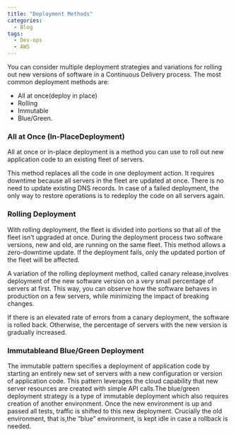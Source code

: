 ```yaml
---
title: "Deployment Methods"
categories:
  - Blog
tags:
  - Dev-ops
  - AWS
---
```


You can consider multiple deployment strategies and variations for rolling out new versions of software in a Continuous Delivery process. The most common deployment methods are: 
<ul>
<li>All at once(deploy in place)</li>
<li>Rolling</li>
<li>Immutable</li>
<li>Blue/Green.</li> 
</ul>

<h3>All at Once (In-PlaceDeployment)</h3>
All at once or in-place deployment is a method you can use to roll out new application code to an existing fleet of servers.

This method replaces all the code in one deployment action. It requires downtime because all servers in the fleet are updated at once. There is no need to update existing DNS records. In case of a failed deployment, the only way to restore operations is to redeploy the code on all servers again. 

<h3>Rolling Deployment</h3>

With rolling deployment, the fleet is divided into portions so that all of the fleet isn’t upgraded at once. During the deployment process two software versions, new and old, are running on the same fleet. This method allows a zero-downtime update. If the deployment fails, only the updated portion of the fleet will be affected. 

A variation of the rolling deployment method, called canary release,involves deployment of the new software version on a very small percentage of servers at first. This way, you can observe how the software behaves in production on a few servers, while minimizing the impact of breaking changes.

If there is an elevated rate of errors from a canary deployment, the software is rolled back. Otherwise, the percentage of servers with the new version is gradually increased.

<h3>Immutableand Blue/Green Deployment</h3>

The immutable pattern specifies a deployment of application code by starting an entirely new set of servers with a new configuration or version of application code. This pattern leverages the cloud capability that new server resources are created with simple API calls.The blue/green deployment strategy is a type of immutable deployment which also requires creation of another environment. Once the new environment is up and passed all tests, traffic is shifted to this new deployment. Crucially the old environment, that is,the “blue” environment, is kept idle in case a rollback is needed.